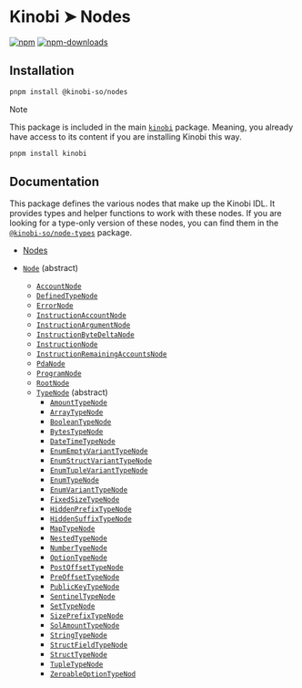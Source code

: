 # Kinobi ➤ Nodes

[![npm][npm-image]][npm-url]
[![npm-downloads][npm-downloads-image]][npm-url]

[npm-downloads-image]: https://img.shields.io/npm/dm/@kinobi-so/nodes.svg?style=flat
[npm-image]: https://img.shields.io/npm/v/@kinobi-so/nodes.svg?style=flat&label=%40kinobi-so%2Fnodes
[npm-url]: https://www.npmjs.com/package/@kinobi-so/nodes

## Installation

```sh
pnpm install @kinobi-so/nodes
```

> [!NOTE]
> This package is included in the main [`kinobi`](../library) package. Meaning, you already have access to its content if you are installing Kinobi this way.
>
> ```sh
> pnpm install kinobi
> ```

## Documentation

This package defines the various nodes that make up the Kinobi IDL. It provides types and helper functions to work with these nodes. If you are looking for a type-only version of these nodes, you can find them in the [`@kinobi-so/node-types`](../node-types) package.

-   [Nodes](./README.md)

-   [`Node`](./docs/README.md) (abstract)
    -   [`AccountNode`](./docs/AccountNode.md)
    -   [`DefinedTypeNode`](./docs/DefinedTypeNode.md)
    -   [`ErrorNode`](./docs/ErrorNode.md)
    -   [`InstructionAccountNode`](./docs/InstructionAccountNode.md)
    -   [`InstructionArgumentNode`](./docs/InstructionArgumentNode.md)
    -   [`InstructionByteDeltaNode`](./docs/InstructionByteDeltaNode.md)
    -   [`InstructionNode`](./docs/InstructionNode.md)
    -   [`InstructionRemainingAccountsNode`](./docs/InstructionRemainingAccountsNode.md)
    -   [`PdaNode`](./docs/PdaNode.md)
    -   [`ProgramNode`](./docs/ProgramNode.md)
    -   [`RootNode`](./docs/RootNode.md)
    -   [`TypeNode`](./docs/typeNodes/README.md) (abstract)
        -   [`AmountTypeNode`](./docs/typeNodes/AmountTypeNode.md)
        -   [`ArrayTypeNode`](./docs/typeNodes/ArrayTypeNode.md)
        -   [`BooleanTypeNode`](./docs/typeNodes/BooleanTypeNode.md)
        -   [`BytesTypeNode`](./docs/typeNodes/BytesTypeNode.md)
        -   [`DateTimeTypeNode`](./docs/typeNodes/DateTimeTypeNode.md)
        -   [`EnumEmptyVariantTypeNode`](./docs/typeNodes/EnumEmptyVariantTypeNode.md)
        -   [`EnumStructVariantTypeNode`](./docs/typeNodes/EnumStructVariantTypeNode.md)
        -   [`EnumTupleVariantTypeNode`](./docs/typeNodes/EnumTupleVariantTypeNode.md)
        -   [`EnumTypeNode`](./docs/typeNodes/EnumTypeNode.md)
        -   [`EnumVariantTypeNode`](./docs/typeNodes/EnumVariantTypeNode.md)
        -   [`FixedSizeTypeNode`](./docs/typeNodes/FixedSizeTypeNode.md)
        -   [`HiddenPrefixTypeNode`](./docs/typeNodes/HiddenPrefixTypeNode.md)
        -   [`HiddenSuffixTypeNode`](./docs/typeNodes/HiddenSuffixTypeNode.md)
        -   [`MapTypeNode`](./docs/typeNodes/MapTypeNode.md)
        -   [`NestedTypeNode`](./docs/typeNodes/NestedTypeNode.md)
        -   [`NumberTypeNode`](./docs/typeNodes/NumberTypeNode.md)
        -   [`OptionTypeNode`](./docs/typeNodes/OptionTypeNode.md)
        -   [`PostOffsetTypeNode`](./docs/typeNodes/PostOffsetTypeNode.md)
        -   [`PreOffsetTypeNode`](./docs/typeNodes/PreOffsetTypeNode.md)
        -   [`PublicKeyTypeNode`](./docs/typeNodes/PublicKeyTypeNode.md)
        -   [`SentinelTypeNode`](./docs/typeNodes/SentinelTypeNode.md)
        -   [`SetTypeNode`](./docs/typeNodes/SetTypeNode.md)
        -   [`SizePrefixTypeNode`](./docs/typeNodes/SizePrefixTypeNode.md)
        -   [`SolAmountTypeNode`](./docs/typeNodes/SolAmountTypeNode.md)
        -   [`StringTypeNode`](./docs/typeNodes/StringTypeNode.md)
        -   [`StructFieldTypeNode`](./docs/typeNodes/StructFieldTypeNode.md)
        -   [`StructTypeNode`](./docs/typeNodes/StructTypeNode.md)
        -   [`TupleTypeNode`](./docs/typeNodes/TupleTypeNode.md)
        -   [`ZeroableOptionTypeNod`](./docs/typeNodes/ZeroableOptionTypeNod.md)
